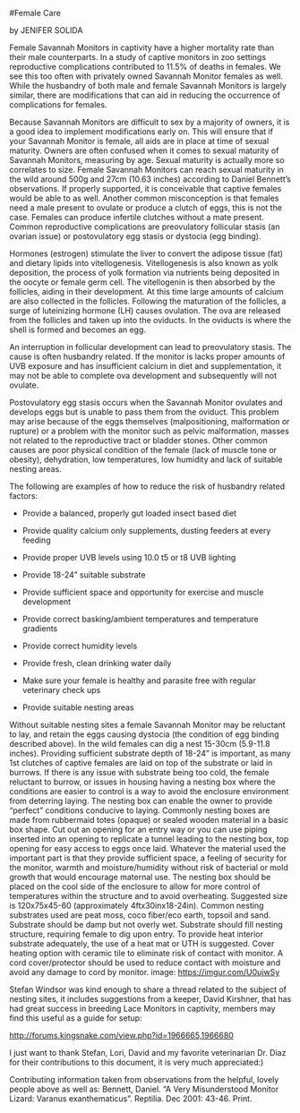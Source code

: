 #Female Care 

by JENIFER SOLIDA

Female Savannah Monitors in captivity have a higher mortality rate than their male counterparts. In a study of captive monitors in zoo settings reproductive complications contributed to 11.5% of deaths in females. We see this too often with privately owned Savannah Monitor females as well. While the husbandry of both male and female Savannah Monitors is largely similar, there are modifications that can aid in reducing the occurrence of complications for females.

Because Savannah Monitors are difficult to sex by a majority of owners, it is a good idea to implement modifications early on. This will ensure that if your Savannah Monitor is female, all aids are in place at time of sexual maturity. 
Owners are often confused when it comes to sexual maturity of Savannah Monitors, measuring by age. Sexual maturity is actually more so correlates to size. Female Savannah Monitors can reach sexual maturity in the wild around 500g and 27cm (10.63 inches) according to Daniel Bennett’s observations. If properly supported, it is conceivable that captive females would be able to as well. Another common misconception is that females need a male present to ovulate or produce a clutch of eggs, this is not the case. Females can produce infertile clutches without a mate present.
Common reproductive complications are preovulatory follicular stasis (an ovarian issue) or postovulatory egg stasis or dystocia (egg binding). 

Hormones (estrogen) stimulate the liver to convert the adipose tissue (fat) and dietary lipids into vitellogenesis. Vitellogenesis is also known as yolk deposition, the process of yolk formation via nutrients being deposited in the oocyte or female germ cell. The vitellogenin is then absorbed by the follicles, aiding in their development. At this time large amounts of calcium are also collected in the follicles. Following the maturation of the follicles, a surge of luteinizing hormone (LH) causes ovulation. The ova are released from the follicles and taken up into the oviducts. In the oviducts is where the shell is formed and becomes an egg.

An interruption in follicular development can lead to preovulatory stasis. The cause is often husbandry related. If the monitor is lacks proper amounts of UVB exposure and has insufficient calcium in diet and supplementation, it may not be able to complete ova development and subsequently will not ovulate.

Postovulatory egg stasis occurs when the Savannah Monitor ovulates and develops eggs but is  unable to pass them from the oviduct. This problem may arise because of the eggs themselves (malpositioning, malformation or rupture) or a problem with the monitor such as pelvic malformation, masses not related to the reproductive tract or bladder stones. Other common causes are poor physical condition of the female (lack of muscle tone or obesity), dehydration, low temperatures, low humidity and lack of suitable nesting areas.

The following are examples of how to reduce the risk of husbandry related factors:

* Provide a balanced, properly gut loaded insect based diet

* Provide quality calcium only supplements, dusting feeders at every feeding

* Provide proper UVB levels using 10.0 t5 or t8 UVB lighting

* Provide 18-24” suitable substrate

* Provide sufficient space and opportunity for exercise and muscle development

* Provide correct basking/ambient temperatures and temperature gradients

* Provide correct humidity levels

* Provide fresh, clean drinking water daily

* Make sure your female is healthy and parasite free with regular veterinary check ups

* Provide suitable nesting areas

Without suitable nesting sites a female Savannah Monitor may be reluctant to lay, and retain the eggs causing dystocia (the condition of egg binding described above). In the wild females can dig a nest 15-30cm (5.9-11.8 inches). Providing sufficient substrate depth of 18-24” is important, as many 1st clutches of captive females are laid on top of the substrate or laid in burrows. If there is any issue with substrate being too cold, the female reluctant to burrow, or issues in housing having a nesting box where the conditions are easier to control is a way to avoid the enclosure environment from deterring laying. The nesting box can enable the owner to provide “perfect” conditions conducive to laying. Commonly nesting boxes are made from rubbermaid totes (opaque) or sealed wooden material in a basic box shape. Cut out an opening for an entry way or you can use piping inserted into an opening to replicate a tunnel leading to the nesting box, top opening for easy access to eggs once laid.  Whatever the material used the important part is that they provide sufficient space, a feeling of security for the monitor, warmth and moisture/humidity without risk of bacterial or mold growth that would encourage maternal use. The nesting box should be placed on the cool side of the enclosure to allow for more control of temperatures within the structure and to avoid overheating. Suggested size is 120x75x45-60 (approximately 4ftx30inx18-24in). Common nesting substrates used are peat moss, coco fiber/eco earth, topsoil and sand. Substrate should be damp but not overly wet. Substrate should fill nesting structure, requiring female to dig upon entry. To provide heat interior substrate adequately, the use of a heat mat or UTH is suggested. Cover heating option with ceramic tile to eliminate risk of contact with monitor. A cord cover/protector should be used to reduce contact with moisture and avoid any damage to cord by monitor. image: https://imgur.com/U0ujwSy



Stefan Windsor was kind enough to share a thread related to the subject of nesting sites, it includes suggestions from a keeper, David Kirshner, that has had great success in breeding Lace Monitors in captivity, members may find this useful as a guide for setup:

http://forums.kingsnake.com/view.php?id=1966665,1966680

I just want to thank Stefan, Lori, David and my favorite veterinarian Dr. Diaz for their contributions to this document, it is very much appreciated:)


Contributing information taken from observations from the helpful, lovely people above as well as:
Bennett, Daniel. “A Very Misunderstood Monitor Lizard: Varanus exanthematicus”. Reptilia. Dec 2001: 43-46. Print.
